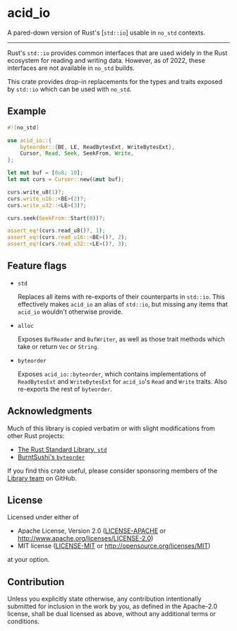 # acid_io

A pared-down version of Rust's [`std::io`] usable in `no_std` contexts.

---

Rust's `std::io` provides common interfaces that are used widely in the Rust
ecosystem for reading and writing data. However, as of 2022, these interfaces
are not available in `no_std` builds.

This crate provides drop-in replacements for the types and traits exposed by
`std::io` which can be used with `no_std`.

## Example

```rust
#![no_std]

use acid_io::{
    byteorder::{BE, LE, ReadBytesExt, WriteBytesExt},
    Cursor, Read, Seek, SeekFrom, Write,
};

let mut buf = [0u8; 10];
let mut curs = Cursor::new(&mut buf);

curs.write_u8(1)?;
curs.write_u16::<BE>(2)?;
curs.write_u32::<LE>(3)?;

curs.seek(SeekFrom::Start(0))?;

assert_eq!(curs.read_u8()?, 1);
assert_eq!(curs.read_u16::<BE>()?, 2);
assert_eq!(curs.read_u32::<LE>()?, 3);
```

## Feature flags

- `std`

  Replaces all items with re-exports of their counterparts in `std::io`. This
  effectively makes `acid_io` an alias of `std::io`, but missing any items that
  `acid_io` wouldn't otherwise provide.

- `alloc`

  Exposes `BufReader` and `BufWriter`, as well as those trait methods which
  take or return `Vec` or `String`.

- `byteorder`

  Exposes `acid_io::byteorder`, which contains implementations of
  `ReadBytesExt` and `WriteBytesExt` for `acid_io`'s `Read` and `Write` traits.
  Also re-exports the rest of `byteorder`.

## Acknowledgments

Much of this library is copied verbatim or with slight modifications from other
Rust projects:

- [The Rust Standard Library, `std`](https://github.com/rust-lang/rust)
- [BurntSushi's `byteorder`](https://github.com/BurntSushi/byteorder)

If you find this crate useful, please consider sponsoring members of the
[Library team] on GitHub.

[library team]: https://www.rust-lang.org/governance/teams/library

## License

Licensed under either of

- Apache License, Version 2.0
  ([LICENSE-APACHE](LICENSE-APACHE) or http://www.apache.org/licenses/LICENSE-2.0)
- MIT license
  ([LICENSE-MIT](LICENSE-MIT) or http://opensource.org/licenses/MIT)

at your option.

## Contribution

Unless you explicitly state otherwise, any contribution intentionally submitted
for inclusion in the work by you, as defined in the Apache-2.0 license, shall be
dual licensed as above, without any additional terms or conditions.

[tinyvg/examples]: https://github.com/TinyVG/examples
[mit-tinyvg]: https://github.com/TinyVG/examples/blob/b8d8c7e88ed221f2ce1100f9e25b5c6e7e6dc78d/LICENSE
